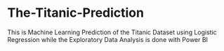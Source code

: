 # The-Titanic-Prediction
This is Machine Learning Prediction of the Titanic Dataset using Logistic Regression while the Exploratory Data Analysis is done with Power BI
